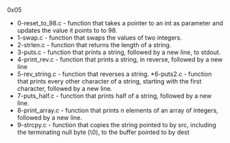 0x05

* 0-reset_to_98.c - function that takes a pointer to an int as parameter and updates the value it points to to 98.
* 1-swap.c - function that swaps the values of two integers.
* 2-strlen.c - function that returns the length of a string.
* 3-puts.c - function that prints a string, followed by a new line, to stdout.
* 4-print_rev.c - function that prints a string, in reverse, followed by a new line
* 5-rev_string.c - function that reverses a string.
*6-puts2.c -  function that prints every other character of a string, starting with the first character, followed by a new line.
* 7-puts_half.c - function that prints half of a string, followed by a new line.
* 8-print_array.c - function that prints n elements of an array of integers, followed by a new line.
* 9-strcpy.c - function that copies the string pointed to by src, including the terminating null byte (\0), to the buffer pointed to by dest
